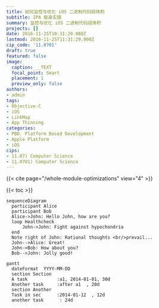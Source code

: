 ```yaml
---
title: 如何监控与优化 iOS 二进制代码段体积
subtitle: IPA 瘦身实践
summary: 监控与优化 iOS 二进制代码段体积
projects: []
date: 2016-11-25T10:31:29.000Z
lastmod: 2016-11-25T11:31:29.000Z
cip_code: '11.0701'
draft: true
featured: false
image:
  caption: __TEXT
  focal_point: Smart
  placement: 1
  preview_only: false
authors:
- admin
tags:
- Objective-C
- iOS
- LinkMap
- App Thinning
categories:
- PBD. Platform Based Development
- Apple Platform
- iOS
cips:
- 11.07) Computer Science
- 11.0701) Computer Science
---
```


{{< cite page="/whole-module-optimizations" view="4" >}}

{{< toc >}}

```mermaid
sequenceDiagram
  participant Alice
  participant Bob
  Alice->John: Hello John, how are you?
  loop Healthcheck
      John->John: Fight against hypochondria
  end
  Note right of John: Rational thoughts <br/>prevail...
  John-->Alice: Great!
  John->Bob: How about you?
  Bob-->John: Jolly good!
```

```mermaid
gantt
  dateFormat  YYYY-MM-DD
  section Section
  A task           :a1, 2014-01-01, 30d
  Another task     :after a1  , 20d
  section Another
  Task in sec      :2014-01-12  , 12d
  another task      : 24d
```
